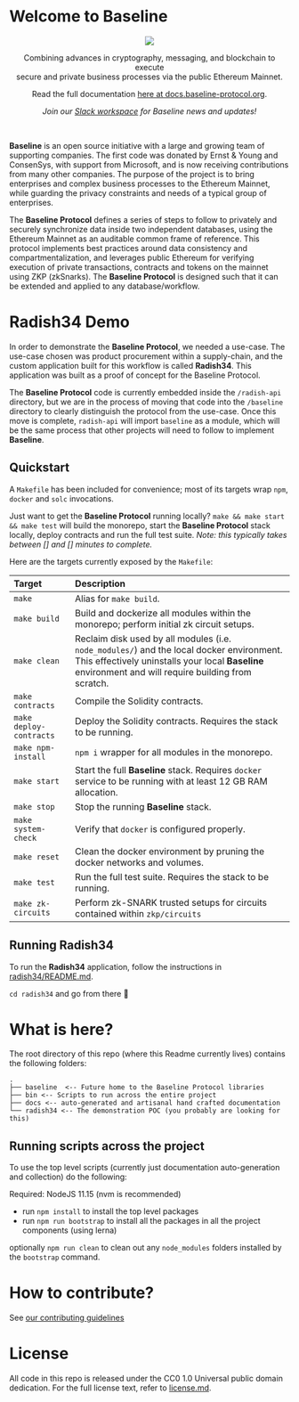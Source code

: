 # Welcome to Baseline

<div align="center">
  <img src="docs/assets/baseline-logo/Web/examples/PNGs/horizontal/baselineHorizontal-Logo-FullColor.png" />
  <p>
    Combining advances in cryptography, messaging, and blockchain to execute
    <br/>
    secure and private business processes via the public Ethereum Mainnet.
  </p>
  Read the full documentation <a href="https://docs.baseline-protocol.org">here at docs.baseline-protocol.org</a>.
  <p>
    <em>Join our <a href="https://communityinviter.com/apps/ethereum-baseline/join-us">Slack workspace</a> for Baseline news and updates!</em>
  </p>
  <br/>
</div>

__Baseline__ is an open source initiative with a large and growing team of supporting companies. The first code was donated by Ernst & Young and ConsenSys, with support from Microsoft, and is now receiving contributions from many other companies. The purpose of the project is to bring enterprises and complex business processes to the Ethereum Mainnet, while guarding the privacy constraints and needs of a typical group of enterprises. 

The __Baseline Protocol__ defines a series of steps to follow to privately and securely synchronize data inside two independent databases, using the Ethereum Mainnet as an auditable common frame of reference. This protocol implements best practices around data consistency and compartmentalization, and leverages public Ethereum for verifying execution of private transactions, contracts and tokens on the mainnet using ZKP (zkSnarks). The __Baseline Protocol__ is designed such that it can be extended and applied to any database/workflow.

# Radish34 Demo

In order to demonstrate the __Baseline Protocol__, we needed a use-case. The use-case chosen was product procurement within a supply-chain, and the custom application built for this workflow is called __Radish34__. This application was built as a proof of concept for the Baseline Protocol. 

The __Baseline Protocol__ code is currently embedded inside the `/radish-api` directory, but we are in the process of moving that code into the `/baseline` directory to clearly distinguish the protocol from the use-case. Once this move is complete, `radish-api` will import `baseline` as a module, which will be the same process that other projects will need to follow to implement __Baseline__.

## Quickstart

A `Makefile` has been included for convenience; most of its targets wrap `npm`, `docker` and `solc` invocations.

Just want to get the __Baseline Protocol__ running locally?
`make && make start && make test` will build the monorepo, start the __Baseline Protocol__ stack locally, deploy contracts and run the full test suite. *Note: this typically takes between [] and [] minutes to complete.*

Here are the targets currently exposed by the `Makefile`:

| Target | Description |
|:-------------|:------------------------------------------------------------|
| `make` | Alias for `make build`. |
| `make build` | Build and dockerize all modules within the monorepo; perform initial zk circuit setups. |
| `make clean` | Reclaim disk used by all modules (i.e. `node_modules/`) and the local docker environment. This effectively uninstalls your local __Baseline__ environment and will require building from scratch. |
| `make contracts` | Compile the Solidity contracts. |
| `make deploy-contracts` | Deploy the Solidity contracts. Requires the stack to be running. |
| `make npm-install` | `npm i` wrapper for all modules in the monorepo. |
| `make start` | Start the full __Baseline__ stack. Requires `docker` service to be running with at least 12 GB RAM allocation. |
| `make stop` | Stop the running __Baseline__ stack. |
| `make system-check` | Verify that `docker` is configured properly. |
| `make reset` | Clean the docker environment by pruning the docker networks and volumes. |
| `make test` | Run the full test suite. Requires the stack to be running. |
| `make zk-circuits` | Perform zk-SNARK trusted setups for circuits contained within `zkp/circuits` |

## Running Radish34

To run the __Radish34__ application, follow the instructions in [radish34/README.md](radish34/README.md).

`cd radish34` and go from there 🚀

# What is here?

The root directory of this repo (where this Readme currently lives) contains the following folders:

```
.
├── baseline  <-- Future home to the Baseline Protocol libraries
├── bin <-- Scripts to run across the entire project
├── docs <-- auto-generated and artisanal hand crafted documentation 
└── radish34 <-- The demonstration POC (you probably are looking for this)
```

## Running scripts across the project

To use the top level scripts (currently just documentation auto-generation and collection) do the following: 

Required: NodeJS 11.15 (nvm is recommended)

 - run `npm install` to install the top level packages
 - run `npm run bootstrap` to install all the packages in all the project components (using lerna)

optionally `npm run clean` to clean out any `node_modules` folders installed by the `bootstrap` command.

# How to contribute?

See [our contributing guidelines](CONTRIBUTING.md)

# License

All code in this repo is released under the CC0 1.0 Universal public domain dedication. For the full license text, refer to [license.md](license.md).

